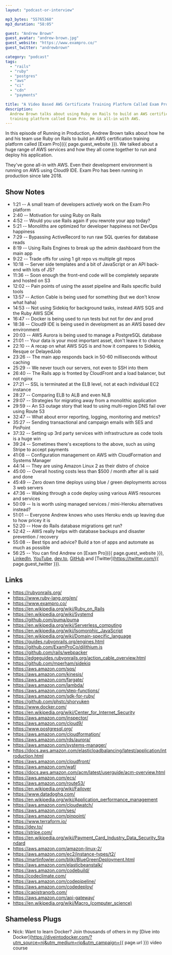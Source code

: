 ```yaml
---
layout: "podcast-or-interview"

mp3_bytes: "55765368"
mp3_duration: "58:05"

guest: "Andrew Brown"
guest_avatar: "andrew-brown.jpg"
guest_website: "https://www.exampro.co/"
guest_twitter: "andrewbrown"

category: "podcast"
tags:
  - "rails"
  - "ruby"
  - "postgres"
  - "aws"
  - "ci"
  - "cdn"
  - "payments"

title: "A Video Based AWS Certificate Training Platform Called Exam Pro"
description:
  Andrew Brown talks about using Ruby on Rails to build an AWS certificate
  training platform called Exam Pro. He is all-in with AWS.
---
```


In this episode of Running in Production, Andrew Brown talks about how he and
his team use Ruby on Rails to build an AWS certification training platform
called [Exam Pro]({{ page.guest_website }}). We talked about a huge range of
AWS services and how they all come together to run and deploy his application.

They've gone all-in with AWS. Even their development environment is running on
AWS using Cloud9 IDE. Exam Pro has been running in production since late 2018.

## Show Notes

- 1:21 -- A small team of developers actively work on the Exam Pro platform
- 2:40 -- Motivation for using Ruby on Rails
- 4:52 -- Would you use Rails again if you rewrote your app today?
- 5:21 -- Monoliths are optimized for developer happiness not DevOps happiness
- 7:29 -- Bypassing ActiveRecord to run raw SQL queries for database reads
- 8:19 -- Using Rails Engines to break up the admin dashboard from the main app
- 9:22 -- Trade offs for using 1 git repo vs multiple git repos
- 10:18 -- Server side templates and a bit of JavaScript or an API back-end with lots of JS?
- 11:36 -- Soon enough the front-end code will be completely separate and hosted on S3
- 12:02 -- Pain points of using the asset pipeline and Rails specific build tools
- 13:57 -- Action Cable is being used for something (but we don't know what haha)
- 14:53 -- Not using Sidekiq for background tasks, instead AWS SQS and the Ruby AWS SDK
- 16:47 -- Docker is being used to run tests but not for dev and prod
- 18:38 -- Cloud9 IDE is being used in development as an AWS based dev environment
- 20:03 -- AWS Aurora is being used to manage a PostgreSQL database
- 21:01 -- Your data is your most important asset, don't leave it to chance
- 22:10 -- A recap on what AWS SQS is and how it compares to Sidekiq, Resque or DelayedJob
- 23:26 -- The main app responds back in 50-60 milliseconds without caching
- 25:29 -- We never touch our servers, not even to SSH into them
- 26:40 -- The Rails app is fronted by CloudFront and a load balancer, but not nginx
- 27:21 -- SSL is terminated at the ELB level, not at each individual EC2 instance
- 28:27 -- Comparing ELB to ALB and even NLB
- 29:07 -- Strategies for migrating away from a monolithic application
- 29:59 -- An S3 outage story that lead to using multi-region DNS fail over using Route 53
- 32:47 -- What about error reporting, logging, monitoring and metrics?
- 35:27 -- Sending transactional and campaign emails with SES and PinPoint
- 37:32 -- Setting up 3rd party services with infrastructure as code tools is a huge win
- 39:24 -- Sometimes there's exceptions to the above, such as using Stripe to accept payments
- 41:08 -- Configuration management on AWS with CloudFormation and Systems Manager
- 44:14 -- They are using Amazon Linux 2 as their distro of choice
- 45:00 -- Overall hosting costs less than $500 / month after all is said and done
- 45:49 -- Zero down time deploys using blue / green deployments across 3 web servers
- 47:36 -- Walking through a code deploy using various AWS resources and services
- 50:09 -- Is is worth using managed services / mini-Heroku alternatives instead?
- 51:01 -- Everyone Andrew knows who uses Heroku ends up leaving due to how pricey it is
- 52:20 -- How do Rails database migrations get run?
- 52:42 -- AWS really helps with database backups and disaster prevention / recovery
- 55:08 -- Best tips and advice? Build a ton of apps and automate as much as possible
- 56:25 -- You can find Andrew on [Exam Pro]({{ page.guest_website }}),
    [LinkedIn](https://www.linkedin.com/in/andrew-wc-brown/),
    [YouTube](https://www.youtube.com/ExamProChannel),
    [dev.to](https://dev.to/andrewbrown),
    [GitHub](https://github.com/omenking) and
    [Twitter](https://twitter.com/{{ page.guest_twitter }}).

## Links

- <https://rubyonrails.org/>
- <https://www.ruby-lang.org/en/>
- <https://www.exampro.co/>
- <https://en.wikipedia.org/wiki/Ruby_on_Rails>
- <https://en.wikipedia.org/wiki/Systemd>
- <https://github.com/puma/puma>
- <https://en.wikipedia.org/wiki/Serverless_computing>
- <https://en.wikipedia.org/wiki/Isomorphic_JavaScript>
- <https://en.wikipedia.org/wiki/Domain-specific_language>
- <https://guides.rubyonrails.org/engines.html>
- <https://github.com/ExamProCo/dilithium.js>
- <https://github.com/rails/webpacker>
- <https://edgeguides.rubyonrails.org/action_cable_overview.html>
- <https://github.com/mperham/sidekiq>
- <https://aws.amazon.com/sqs/>
- <https://aws.amazon.com/kinesis/>
- <https://aws.amazon.com/fargate/>
- <https://aws.amazon.com/lambda/>
- <https://aws.amazon.com/step-functions/>
- <https://aws.amazon.com/sdk-for-ruby/>
- <https://github.com/phstc/shoryuken>
- <https://www.docker.com/>
- <https://en.wikipedia.org/wiki/Center_for_Internet_Security>
- <https://aws.amazon.com/inspector/>
- <https://aws.amazon.com/cloud9/>
- <https://www.postgresql.org/>
- <https://aws.amazon.com/cloudformation/>
- <https://aws.amazon.com/rds/aurora/>
- <https://aws.amazon.com/systems-manager/>
- <https://docs.aws.amazon.com/elasticloadbalancing/latest/application/introduction.html>
- <https://aws.amazon.com/cloudfront/>
- <https://aws.amazon.com/waf/>
- <https://docs.aws.amazon.com/acm/latest/userguide/acm-overview.html>
- <https://aws.amazon.com/ecs/>
- <https://aws.amazon.com/route53/>
- <https://en.wikipedia.org/wiki/Failover>
- <https://www.datadoghq.com/>
- <https://en.wikipedia.org/wiki/Application_performance_management>
- <https://aws.amazon.com/cloudwatch/>
- <https://aws.amazon.com/ses/>
- <https://aws.amazon.com/pinpoint/>
- <https://www.terraform.io/>
- <https://dev.to/>
- <https://stripe.com/>
- <https://en.wikipedia.org/wiki/Payment_Card_Industry_Data_Security_Standard>
- <https://aws.amazon.com/amazon-linux-2/>
- <https://aws.amazon.com/ec2/instance-types/t2/>
- <https://martinfowler.com/bliki/BlueGreenDeployment.html>
- <https://aws.amazon.com/elasticbeanstalk/>
- <https://aws.amazon.com/codebuild/>
- <https://codeclimate.com/>
- <https://aws.amazon.com/codepipeline/>
- <https://aws.amazon.com/codedeploy/>
- <https://capistranorb.com/>
- <https://aws.amazon.com/api-gateway/>
- <https://en.wikipedia.org/wiki/Macro_(computer_science)>

## Shameless Plugs

- Nick: Want to learn Docker? Join thousands of others in my
  [Dive into Docker](https://diveintodocker.com/?utm_source=nj&utm_medium=rip&utm_campaign={{ page.url }})
  video course
